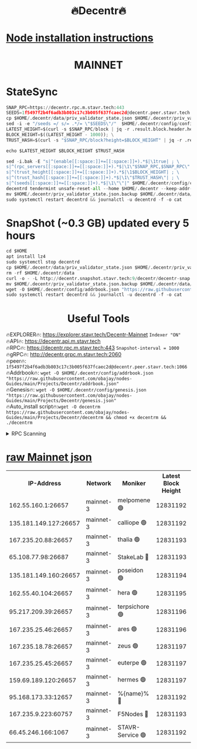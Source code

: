 <h1 align="center"> 🔥Decentr🔥</h1>

[Node installation instructions](https://github.com/obajay/nodes-Guides/tree/main/Projects/Decentr)
=
<h1 align="center"> MAINNET</h1>

# StateSync
```python
SNAP_RPC=https://decentr.rpc.m.stavr.tech:443
SEEDS=1f5497f2b4f6adb3b803c17c3b005f637fcaec2d@decentr.peer.stavr.tech:1066
cp $HOME/.decentr/data/priv_validator_state.json $HOME/.decentr/priv_validator_state.json.backup
sed -i -e "/seeds =/ s/= .*/= \"$SEEDS\"/"  $HOME/.decentr/config/config.toml
LATEST_HEIGHT=$(curl -s $SNAP_RPC/block | jq -r .result.block.header.height); \
BLOCK_HEIGHT=$((LATEST_HEIGHT - 1000)); \
TRUST_HASH=$(curl -s "$SNAP_RPC/block?height=$BLOCK_HEIGHT" | jq -r .result.block_id.hash)

echo $LATEST_HEIGHT $BLOCK_HEIGHT $TRUST_HASH

sed -i.bak -E "s|^(enable[[:space:]]+=[[:space:]]+).*$|\1true| ; \
s|^(rpc_servers[[:space:]]+=[[:space:]]+).*$|\1\"$SNAP_RPC,$SNAP_RPC\"| ; \
s|^(trust_height[[:space:]]+=[[:space:]]+).*$|\1$BLOCK_HEIGHT| ; \
s|^(trust_hash[[:space:]]+=[[:space:]]+).*$|\1\"$TRUST_HASH\"| ; \
s|^(seeds[[:space:]]+=[[:space:]]+).*$|\1\"\"|" $HOME/.decentr/config/config.toml
decentrd tendermint unsafe-reset-all --home $HOME/.decentr --keep-addr-book
mv $HOME/.decentr/priv_validator_state.json.backup $HOME/.decentr/data/priv_validator_state.json
sudo systemctl restart decentrd && journalctl -u decentrd -f -o cat
```
# SnapShot (~0.3 GB) updated every 5 hours
```python
cd $HOME
apt install lz4
sudo systemctl stop decentrd
cp $HOME/.decentr/data/priv_validator_state.json $HOME/.decentr/priv_validator_state.json.backup
rm -rf $HOME/.decentr/data
curl -o - -L http://decentr.snapshot.stavr.tech:9/decentr/decentr-snap.tar.lz4 | lz4 -c -d - | tar -x -C $HOME/.decentr --strip-components 2
mv $HOME/.decentr/priv_validator_state.json.backup $HOME/.decentr/data/priv_validator_state.json
wget -O $HOME/.decentr/config/addrbook.json "https://raw.githubusercontent.com/obajay/nodes-Guides/main/Projects/Decentr/addrbook.json"
sudo systemctl restart decentrd && journalctl -u decentrd -f -o cat
```

 <h1 align="center"> Useful Tools</h1>

🔥EXPLORER🔥:     https://explorer.stavr.tech/Decentr-Mainnet        `Indexer "ON"` \
🔥API🔥:          https://decentr.api.m.stavr.tech \
🔥RPC🔥:          https://decentr.rpc.m.stavr.tech:443              `Snapshot-interval = 1000` \
🔥gRPC🔥:         http://decentr.grpc.m.stavr.tech:2060 \
🔥peer🔥:         `1f5497f2b4f6adb3b803c17c3b005f637fcaec2d@decentr.peer.stavr.tech:1066` \
🔥Addrbook🔥:  `wget -O $HOME/.decentr/config/addrbook.json "https://raw.githubusercontent.com/obajay/nodes-Guides/main/Projects/Decentr/addrbook.json"` \
🔥Genesis🔥:  `wget -O $HOME/.decentr/config/genesis.json "https://raw.githubusercontent.com/obajay/nodes-Guides/main/Projects/Decentr/genesis.json"` \
🔥Auto_install script🔥:`wget -O decentrm https://raw.githubusercontent.com/obajay/nodes-Guides/main/Projects/Decentr/decentrm && chmod +x decentrm && ./decentrm`

<details>
<summary>RPC Scanning</summary>

<h2 align="center"> We scan nodes in real time every 4 hours. And we provide the final result of RPC endpoints.
We cannot influence the operation of these nodes in any way. </h2>


```python
If Voting Power is higher than 0 --> then the Node is a validator of the network and may be subject to attack and be a potential threat to the chain.
```
```python
We marked such validators with a red symbol
```

</details>

[raw Mainnet json](https://rpc-check.decentrm.stavr.tech/decentrm/rpc-decentrm-result.json)
=



<table><tr><th>IP-Address</th><th>Network</th><th>Moniker</th><th>Latest Block Height</th><th>Earliest Block Height</th><th>Catching Up</th><th>Tx Index</th><th>Voting Power</th><th>Scan Time</th></tr><tr><td>162.55.160.1:26657</td><td>mainnet-3</td><td>melpomene 🟢</td><td>12831192</td><td>1688950</td><td>False</td><td>on</td><td>0</td><td>2024-02-10T20:34:16.715445959UTC</td></tr><tr><td>135.181.149.127:26657</td><td>mainnet-3</td><td>calliope 🟢</td><td>12831192</td><td>1688950</td><td>False</td><td>on</td><td>0</td><td>2024-02-10T20:34:19.152264472UTC</td></tr><tr><td>167.235.20.88:26657</td><td>mainnet-3</td><td>thalia 🟢</td><td>12831193</td><td>1688950</td><td>False</td><td>on</td><td>0</td><td>2024-02-10T20:34:25.122703515UTC</td></tr><tr><td>65.108.77.98:26687</td><td>mainnet-3</td><td>StakeLab 🔴</td><td>12831193</td><td>1688950</td><td>False</td><td>on</td><td>5641063</td><td>2024-02-10T20:34:25.444778868UTC</td></tr><tr><td>135.181.149.160:26657</td><td>mainnet-3</td><td>poseidon 🟢</td><td>12831194</td><td>1688950</td><td>False</td><td>on</td><td>0</td><td>2024-02-10T20:34:30.129817186UTC</td></tr><tr><td>162.55.40.104:26657</td><td>mainnet-3</td><td>hera 🟢</td><td>12831195</td><td>1688950</td><td>False</td><td>on</td><td>0</td><td>2024-02-10T20:34:32.498429674UTC</td></tr><tr><td>95.217.209.39:26657</td><td>mainnet-3</td><td>terpsichore 🟢</td><td>12831196</td><td>1688950</td><td>False</td><td>on</td><td>0</td><td>2024-02-10T20:34:39.072219538UTC</td></tr><tr><td>167.235.25.46:26657</td><td>mainnet-3</td><td>ares 🟢</td><td>12831196</td><td>1688950</td><td>False</td><td>on</td><td>0</td><td>2024-02-10T20:34:41.431650402UTC</td></tr><tr><td>167.235.18.78:26657</td><td>mainnet-3</td><td>zeus 🟢</td><td>12831197</td><td>1688950</td><td>False</td><td>on</td><td>0</td><td>2024-02-10T20:34:43.724130076UTC</td></tr><tr><td>167.235.25.45:26657</td><td>mainnet-3</td><td>euterpe 🟢</td><td>12831197</td><td>1688950</td><td>False</td><td>on</td><td>0</td><td>2024-02-10T20:34:46.004124241UTC</td></tr><tr><td>159.69.189.120:26657</td><td>mainnet-3</td><td>hermes 🟢</td><td>12831197</td><td>1688950</td><td>False</td><td>on</td><td>0</td><td>2024-02-10T20:34:48.318381853UTC</td></tr><tr><td>95.168.173.33:12657</td><td>mainnet-3</td><td>%{name}% 🔴</td><td>12831192</td><td>8964001</td><td>False</td><td>on</td><td>4263504</td><td>2024-02-10T20:34:20.391961370UTC</td></tr><tr><td>167.235.9.223:60757</td><td>mainnet-3</td><td>F5Nodes 🔴</td><td>12831193</td><td>12380001</td><td>False</td><td>off</td><td>562</td><td>2024-02-10T20:34:20.747607572UTC</td></tr><tr><td>66.45.246.166:1067</td><td>mainnet-3</td><td>STAVR-Service 🟢</td><td>12831192</td><td>12830001</td><td>False</td><td>on</td><td>0</td><td>2024-02-10T20:34:19.786533603UTC</td></tr></table>
